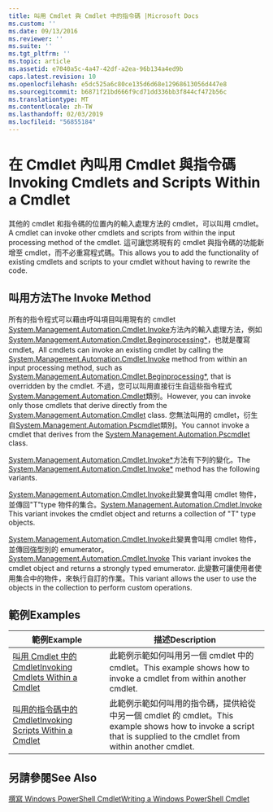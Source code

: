 ```yaml
---
title: 叫用 Cmdlet 與 Cmdlet 中的指令碼 |Microsoft Docs
ms.custom: ''
ms.date: 09/13/2016
ms.reviewer: ''
ms.suite: ''
ms.tgt_pltfrm: ''
ms.topic: article
ms.assetid: e7040a5c-4a47-42df-a2ea-96b134a4ed9b
caps.latest.revision: 10
ms.openlocfilehash: e5dc525a6c80ce135d6d68e12968613056d447e8
ms.sourcegitcommit: b6871f21bd666f9cd71dd336bb3f844cf472b56c
ms.translationtype: MT
ms.contentlocale: zh-TW
ms.lasthandoff: 02/03/2019
ms.locfileid: "56855184"
---
```

# <a name="invoking-cmdlets-and-scripts-within-a-cmdlet"></a><span data-ttu-id="3384b-102">在 Cmdlet 內叫用 Cmdlet 與指令碼</span><span class="sxs-lookup"><span data-stu-id="3384b-102">Invoking Cmdlets and Scripts Within a Cmdlet</span></span>

<span data-ttu-id="3384b-103">其他的 cmdlet 和指令碼的位置內的輸入處理方法的 cmdlet，可以叫用 cmdlet。</span><span class="sxs-lookup"><span data-stu-id="3384b-103">A cmdlet can invoke other cmdlets and scripts from within the input processing method of the cmdlet.</span></span> <span data-ttu-id="3384b-104">這可讓您將現有的 cmdlet 與指令碼的功能新增至 cmdlet，而不必重寫程式碼。</span><span class="sxs-lookup"><span data-stu-id="3384b-104">This allows you to add the functionality of existing cmdlets and scripts to your cmdlet without having to rewrite the code.</span></span>

## <a name="the-invoke-method"></a><span data-ttu-id="3384b-105">叫用方法</span><span class="sxs-lookup"><span data-stu-id="3384b-105">The Invoke Method</span></span>

<span data-ttu-id="3384b-106">所有的指令程式可以藉由呼叫項目叫用現有的 cmdlet [System.Management.Automation.Cmdlet.Invoke](/dotnet/api/System.Management.Automation.Cmdlet.Invoke)方法內的輸入處理方法，例如[System.Management.Automation.Cmdlet.Beginprocessing\*](/dotnet/api/System.Management.Automation.Cmdlet.BeginProcessing)，也就是覆寫 cmdlet。</span><span class="sxs-lookup"><span data-stu-id="3384b-106">All cmdlets can invoke an existing cmdlet by calling the [System.Management.Automation.Cmdlet.Invoke](/dotnet/api/System.Management.Automation.Cmdlet.Invoke) method from within an input processing method, such as [System.Management.Automation.Cmdlet.Beginprocessing\*](/dotnet/api/System.Management.Automation.Cmdlet.BeginProcessing), that is overridden by the cmdlet.</span></span> <span data-ttu-id="3384b-107">不過，您可以叫用直接衍生自這些指令程式[System.Management.Automation.Cmdlet](/dotnet/api/System.Management.Automation.Cmdlet)類別。</span><span class="sxs-lookup"><span data-stu-id="3384b-107">However, you can invoke only those cmdlets that derive directly from the [System.Management.Automation.Cmdlet](/dotnet/api/System.Management.Automation.Cmdlet) class.</span></span> <span data-ttu-id="3384b-108">您無法叫用的 cmdlet，衍生自[System.Management.Automation.Pscmdlet](/dotnet/api/System.Management.Automation.PSCmdlet)類別。</span><span class="sxs-lookup"><span data-stu-id="3384b-108">You cannot invoke a cmdlet that derives from the [System.Management.Automation.Pscmdlet](/dotnet/api/System.Management.Automation.PSCmdlet) class.</span></span>

<span data-ttu-id="3384b-109">[System.Management.Automation.Cmdlet.Invoke\*](/dotnet/api/System.Management.Automation.Cmdlet.Invoke)方法有下列的變化。</span><span class="sxs-lookup"><span data-stu-id="3384b-109">The [System.Management.Automation.Cmdlet.Invoke\*](/dotnet/api/System.Management.Automation.Cmdlet.Invoke) method has the following variants.</span></span>

<span data-ttu-id="3384b-110">[System.Management.Automation.Cmdlet.Invoke](/dotnet/api/System.Management.Automation.Cmdlet.Invoke)此變異會叫用 cmdlet 物件，並傳回"T"type 物件的集合。</span><span class="sxs-lookup"><span data-stu-id="3384b-110">[System.Management.Automation.Cmdlet.Invoke](/dotnet/api/System.Management.Automation.Cmdlet.Invoke) This variant invokes the cmdlet object and returns a collection of "T" type objects.</span></span>

<span data-ttu-id="3384b-111">[System.Management.Automation.Cmdlet.Invoke](/dotnet/api/System.Management.Automation.Cmdlet.Invoke)此變異會叫用 cmdlet 物件，並傳回強型別的 emumerator。</span><span class="sxs-lookup"><span data-stu-id="3384b-111">[System.Management.Automation.Cmdlet.Invoke](/dotnet/api/System.Management.Automation.Cmdlet.Invoke) This variant invokes the cmdlet object and returns a strongly typed emumerator.</span></span> <span data-ttu-id="3384b-112">此變數可讓使用者使用集合中的物件，來執行自訂的作業。</span><span class="sxs-lookup"><span data-stu-id="3384b-112">This variant allows the user to use the objects in the collection to perform custom operations.</span></span>

## <a name="examples"></a><span data-ttu-id="3384b-113">範例</span><span class="sxs-lookup"><span data-stu-id="3384b-113">Examples</span></span>

|<span data-ttu-id="3384b-114">範例</span><span class="sxs-lookup"><span data-stu-id="3384b-114">Example</span></span>|<span data-ttu-id="3384b-115">描述</span><span class="sxs-lookup"><span data-stu-id="3384b-115">Description</span></span>|
|-------------|-----------------|
|[<span data-ttu-id="3384b-116">叫用 Cmdlet 中的 Cmdlet</span><span class="sxs-lookup"><span data-stu-id="3384b-116">Invoking Cmdlets Within a Cmdlet</span></span>](./how-to-invoke-a-cmdlet-from-within-a-cmdlet.md)|<span data-ttu-id="3384b-117">此範例示範如何叫用另一個 cmdlet 中的 cmdlet。</span><span class="sxs-lookup"><span data-stu-id="3384b-117">This example shows how to invoke a cmdlet from within another cmdlet.</span></span>|
|[<span data-ttu-id="3384b-118">叫用的指令碼中的 Cmdlet</span><span class="sxs-lookup"><span data-stu-id="3384b-118">Invoking Scripts Within a Cmdlet</span></span>](./how-to-invoke-scripts-within-a-cmdlet.md)|<span data-ttu-id="3384b-119">此範例示範如何叫用的指令碼，提供給從中另一個 cmdlet 的 cmdlet。</span><span class="sxs-lookup"><span data-stu-id="3384b-119">This example shows how to invoke a script that is supplied to the cmdlet from within another cmdlet.</span></span>|

## <a name="see-also"></a><span data-ttu-id="3384b-120">另請參閱</span><span class="sxs-lookup"><span data-stu-id="3384b-120">See Also</span></span>

[<span data-ttu-id="3384b-121">撰寫 Windows PowerShell Cmdlet</span><span class="sxs-lookup"><span data-stu-id="3384b-121">Writing a Windows PowerShell Cmdlet</span></span>](./writing-a-windows-powershell-cmdlet.md)
